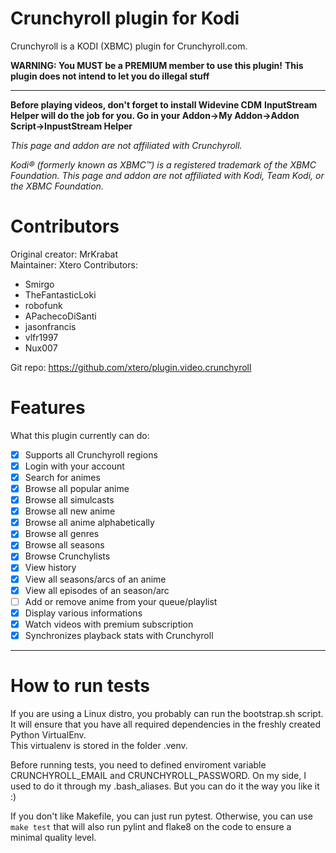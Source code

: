 # Crunchyroll plugin for Kodi

Crunchyroll is a KODI (XBMC) plugin for Crunchyroll.com.

**WARNING: You MUST be a PREMIUM member to use this plugin!**
**This plugin does not intend to let you do illegal stuff**
***

**Before playing videos, don't forget to install Widevine CDM**
**InputStream Helper will do the job for you. Go in your Addon->My Addon->Addon Script->InpustStream Helper**

_This page and addon are not affiliated with Crunchyroll._

_Kodi® (formerly known as XBMC™) is a registered trademark of the XBMC Foundation.
This page and addon are not affiliated with Kodi, Team Kodi, or the XBMC Foundation._


# Contributors

Original creator: MrKrabat  
Maintainer: Xtero
Contributors:
- Smirgo
- TheFantasticLoki
- robofunk
- APachecoDiSanti
- jasonfrancis
- vlfr1997
- Nux007

Git repo: https://github.com/xtero/plugin.video.crunchyroll

# Features

What this plugin currently can do:
- [x] Supports all Crunchyroll regions
- [x] Login with your account
- [x] Search for animes
- [x] Browse all popular anime
- [x] Browse all simulcasts
- [x] Browse all new anime
- [x] Browse all anime alphabetically
- [x] Browse all genres
- [x] Browse all seasons
- [x] Browse Crunchylists
- [x] View history
- [x] View all seasons/arcs of an anime
- [x] View all episodes of an season/arc
- [ ] Add or remove anime from your queue/playlist
- [x] Display various informations
- [x] Watch videos with premium subscription
- [x] Synchronizes playback stats with Crunchyroll
***

# How to run tests
If you are using a Linux distro, you probably can run the bootstrap.sh script.  
It will ensure that you have all required dependencies in the freshly created Python VirtualEnv.  
This virtualenv is stored in the folder .venv.

Before running tests, you need to defined enviroment variable CRUNCHYROLL_EMAIL and CRUNCHYROLL_PASSWORD.
On my side, I used to do it through my .bash_aliases. But you can do it the way you like it :)  

If you don't like Makefile, you can just run pytest.
Otherwise, you can use `make test` that will also run pylint and flake8 on the code to ensure a minimal quality level.

